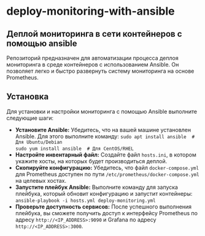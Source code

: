 # deploy-monitoring-with-ansible
## Деплой мониторинга в сети контейнеров с помощью ansible
Репозиторий предназначен для автоматизации процесса деплоя мониторинга в среде контейнеров с использованием Ansible. Он позволяет легко и быстро развернуть систему мониторинга на основе Prometheus.
## Установка
Для установки и настройки мониторинга с помощью Ansible выполните следующие шаги:
* __Установите Ansible:__ Убедитесь, что на вашей машине установлен Ansible. Для этого выполните команду:
`sudo apt install ansible  # Для Ubuntu/Debian`  
`sudo yum install ansible  # Для CentOS/RHEL`  
* __Настройте инвентарный файл:__ Создайте файл `hosts.ini`, в котором укажите хосты, на которых будет производиться деплой.
* __Скопируйте конфигурацию:__ Убедитесь, что файл `docker-compose.yml` для Prometheus доступен по пути `/etc/prometheus/docker-compose.yml` на целевых хостах.
* __Запустите плейбук Ansible:__ Выполните команду для запуска плейбука, который обновит конфигурацию и запустит контейнеры:  
`ansible-playbook -i hosts.yml deploy-monitoring.yml`  
* __Проверьте доступность сервисов:__ После успешного выполнения плейбука, вы сможете получить доступ к интерфейсу Prometheus по адресу `http://<IP_ADDRESS>:9090` и Grafana по адресу `http://<IP_ADDRESS>:3000`.